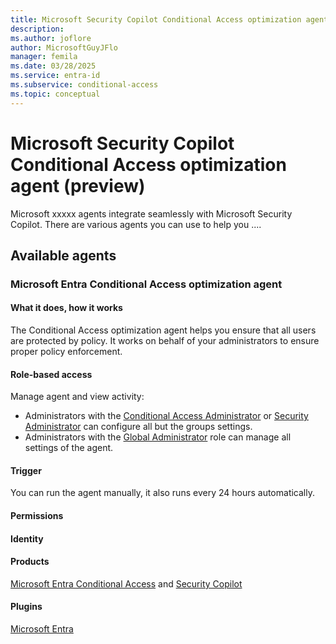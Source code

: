 ```yaml
---
title: Microsoft Security Copilot Conditional Access optimization agent (preview)
description: 
ms.author: joflore
author: MicrosoftGuyJFlo
manager: femila
ms.date: 03/28/2025      
ms.service: entra-id
ms.subservice: conditional-access
ms.topic: conceptual
---
```

# Microsoft Security Copilot Conditional Access optimization agent (preview)



Microsoft xxxxx agents integrate seamlessly with Microsoft Security Copilot. There are various agents you can use to help you ....

## Available agents


### Microsoft Entra Conditional Access optimization agent

#### What it does, how it works ​

The Conditional Access optimization agent helps you ensure that all users are protected by policy. It works on behalf of your administrators to ensure proper policy enforcement.




#### Role-based access ​

Manage agent and view activity: 

- Administrators with the [Conditional Access Administrator](../role-based-access-control/permissions-reference.md#conditional-access-administrator) or [Security Administrator](../role-based-access-control/permissions-reference.md#security-administrator) can configure all but the groups settings. 
- Administrators with the [Global Administrator](../role-based-access-control/permissions-reference.md#global-administrator) role can manage all settings of the agent.

#### Trigger​

You can run the agent manually, it also runs every 24 hours automatically.

#### Permissions​



#### Identity​



#### Products​

[Microsoft Entra Conditional Access](/entra/identity/conditional-access/) and [Security Copilot](/copilot/security/microsoft-security-copilot)

#### Plugins​

[Microsoft Entra](/entra/fundamentals/copilot-security-entra)